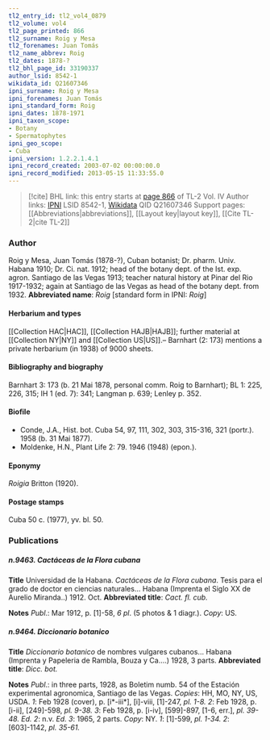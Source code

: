 ```yaml
---
tl2_entry_id: tl2_vol4_0879
tl2_volume: vol4
tl2_page_printed: 866
tl2_surname: Roig y Mesa
tl2_forenames: Juan Tomás
tl2_name_abbrev: Roig
tl2_dates: 1878-?
tl2_bhl_page_id: 33190337
author_lsid: 8542-1
wikidata_id: Q21607346
ipni_surname: Roig y Mesa
ipni_forenames: Juan Tomás
ipni_standard_form: Roig
ipni_dates: 1878-1971
ipni_taxon_scope: 
- Botany
- Spermatophytes
ipni_geo_scope: 
- Cuba
ipni_version: 1.2.2.1.4.1
ipni_record_created: 2003-07-02 00:00:00.0
ipni_record_modified: 2013-05-15 11:33:55.0
---
```


> [!cite] BHL link: this entry starts at [page 866](https://www.biodiversitylibrary.org/page/33190337) of TL-2 Vol. IV
> Author links: [IPNI](https://www.ipni.org/a/8542-1) LSID 8542-1, [Wikidata](https://www.wikidata.org/wiki/Q21607346) QID Q21607346
> Support pages: [[Abbreviations|abbreviations]], [[Layout key|layout key]], [[Cite TL-2|cite TL-2]]

### Author

Roig y Mesa, Juan Tomás (1878-?), Cuban botanist; Dr. pharm. Univ. Habana 1910; Dr. Ci. nat. 1912; head of the botany dept. of the Ist. exp. agron. Santiago de las Vegas 1913; teacher natural history at Pinar del Rio 1917-1932; again at Santiago de las Vegas as head of the botany dept. from 1932. 
**Abbreviated name**: *Roig* \[standard form in IPNI: *Roig*\]

#### Herbarium and types

[[Collection HAC|HAC]], [[Collection HAJB|HAJB]]; further material at [[Collection NY|NY]] and [[Collection US|US]].– Barnhart (2: 173) mentions a private herbarium (in 1938) of 9000 sheets.

#### Bibliography and biography

Barnhart 3: 173 (b. 21 Mai 1878, personal comm. Roig to Barnhart); BL 1: 225, 226, 315; IH 1 (ed. 7): 341; Langman p. 639; Lenley p. 352.

#### Biofile

- Conde, J.A., Hist. bot. Cuba 54, 97, 111, 302, 303, 315-316, 321 (portr.). 1958 (b. 31 Mai 1877).
- Moldenke, H.N., Plant Life 2: 79. 1946 (1948) (epon.).

#### Eponymy

*Roigia* Britton (1920).

#### Postage stamps

Cuba 50 c. (1977), yv. bl. 50.

### Publications

##### n.9463. Cactáceas de la Flora cubana

**Title**
Universidad de la Habana. *Cactáceas de la Flora cubana*. Tesis para el grado de doctor en ciencias naturales... Habana (Imprenta el Siglo XX de Aurelio Miranda..) 1912. Oct.
**Abbreviated title**: *Cact. fl. cub.*

**Notes**
*Publ*.: Mar 1912, p. \[1\]-58, *6 pl*. (5 photos & 1 diagr.). *Copy*: US.

##### n.9464. Diccionario botanico

**Title**
*Diccionario botanico* de nombres vulgares cubanos... Habana (Imprenta y Papeleria de Rambla, Bouza y Ca....) 1928, 3 parts.
**Abbreviated title**: *Dicc. bot.*

**Notes**
*Publ*.: in three parts, 1928, as Boletim numb. 54 of the Estación experimental agronomica, Santiago de las Vegas. *Copies*: HH, MO, NY, US, USDA.
*1*: Feb 1928 (cover), p. \[i\*-iii\*\], \[i\]-viii, \[1\]-247, *pl. 1-8.*
*2*: Feb 1928, p. \[i-ii\], \[249\]-598, *pl. 9-38.*
*3*: Feb 1928, p. \[i-iv\], \[599\]-897, \[1-6, err.\], *pl. 39-48.*
*Ed. 2*: n.v.
*Ed. 3*: 1965, 2 parts. *Copy*: NY.
*1*: \[1\]-599, *pl. 1-34.*
*2*: \[603\]-1142, *pl. 35-61.*

